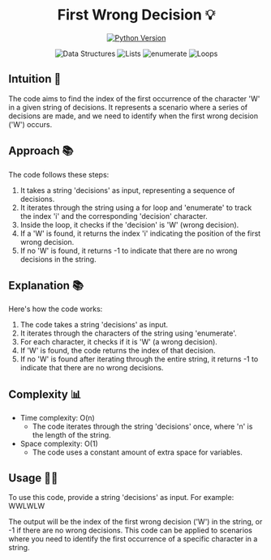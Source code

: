 <h1 align="center">
First Wrong Decision 💡
</h1>

<p align="center">
  <a href="https://www.python.org/downloads/release/python-380/">
    <img src="https://img.shields.io/badge/Python-3.8%2B-blue" alt="Python Version">
  </a>
</p>
<p align="center">
  <img src="https://img.shields.io/badge/-Data%20Structures-lightgrey" alt="Data Structures">
  <img src="https://img.shields.io/badge/-Lists-brightgreen" alt="Lists">
  <img src="https://img.shields.io/badge/-Enumerate-orange" alt="enumerate">
  <img src="https://img.shields.io/badge/-Loops-blue" alt="Loops">
</p>



## Intuition 🚀
<!-- Describe your approach to solving the problem. -->
The code aims to find the index of the first occurrence of the character 'W' in a given string of decisions. It represents a scenario where a series of decisions are made, and we need to identify when the first wrong decision ('W') occurs.

## Approach 📚
<!-- Describe your approach to solving the problem. -->
The code follows these steps:
1. It takes a string 'decisions' as input, representing a sequence of decisions.
2. It iterates through the string using a for loop and 'enumerate' to track the index 'i' and the corresponding 'decision' character.
3. Inside the loop, it checks if the 'decision' is 'W' (wrong decision).
4. If a 'W' is found, it returns the index 'i' indicating the position of the first wrong decision.
5. If no 'W' is found, it returns -1 to indicate that there are no wrong decisions in the string.

## Explanation 📚
<!-- Describe your explanation in short with steps. -->
Here's how the code works:
1. The code takes a string 'decisions' as input.
2. It iterates through the characters of the string using 'enumerate'.
3. For each character, it checks if it is 'W' (a wrong decision).
4. If 'W' is found, the code returns the index of that decision.
5. If no 'W' is found after iterating through the entire string, it returns -1 to indicate that there are no wrong decisions.

## Complexity 📊
- Time complexity: O(n)
  - The code iterates through the string 'decisions' once, where 'n' is the length of the string.
- Space complexity: O(1)
  - The code uses a constant amount of extra space for variables.

## Usage 🧑‍💻
To use this code, provide a string 'decisions' as input. For example:
WWLWLW

The output will be the index of the first wrong decision ('W') in the string, or -1 if there are no wrong decisions.
This code can be applied to scenarios where you need to identify the first occurrence of a specific character in a string.


